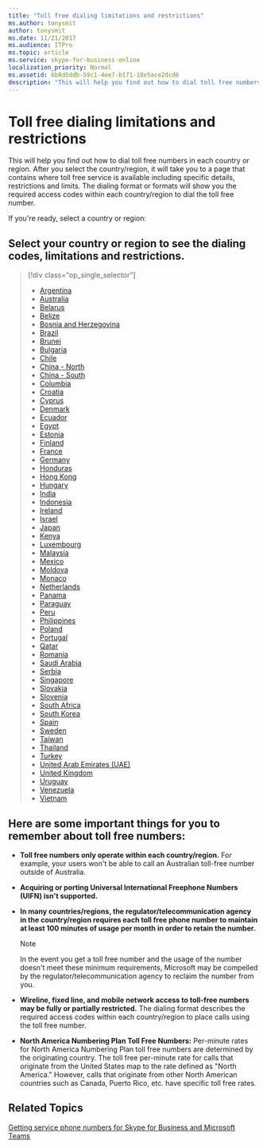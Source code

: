 ```yaml
---
title: "Toll free dialing limitations and restrictions"
ms.author: tonysmit
author: tonysmit
ms.date: 11/21/2017
ms.audience: ITPro
ms.topic: article
ms.service: skype-for-business-online
localization_priority: Normal
ms.assetid: 6b8d5ddb-59c1-4ee7-b171-18e5ace2dcd6
description: "This will help you find out how to dial toll free numbers in each country/region. After you select the country/region, it will take you to a country-specific page that contains specific details, restrictions, and limits for toll-free service availability where toll-free service is available. The dialing format or formats will show you the required access codes within each country/region to dial the toll free number."
---
```


# Toll free dialing limitations and restrictions

This will help you find out how to dial toll free numbers in each country or region. After you select the country/region, it will take you to a page that contains where toll free service is available including specific details, restrictions and limits. The dialing format or formats will show you the required access codes within each country/region to dial the toll free number.
  
If you're ready, select a country or region:
  
## Select your country or region to see the dialing codes, limitations and restrictions.

> [!div class="op_single_selector"]    
> - [Argentina](toll-free-dialing-restrictions-in-argentina.md)
> - [Australia](toll-free-dialing-restrictions-in-australia.md)
> - [Belarus](toll-free-dialing-restrictions-in-belarus.md)
> - [Belize](toll-free-dialing-restrictions-in-belize.md)
> - [Bosnia and Herzegovina](toll-free-dialing-restrictions-in-bosnia-and-herzegovina.md)
> - [Brazil](toll-free-dialing-restrictions-in-brazil.md)
> - [Brunei](toll-free-dialing-restrictions-in-brunei.md)
> - [Bulgaria](toll-free-dialing-restrictions-in-bulgaria.md)
> - [Chile](toll-free-dialing-restrictions-in-chile.md)
> - [China - North](toll-free-dialing-restrictions-in-chinanorth-10-800-714-xxxx-range.md)
> - [China - South](toll-free-dialing-restrictions-in-chinasouth-10-800-140-xxxx-range.md)
> - [Columbia](toll-free-dialing-restrictions-in-columbia.md)
> - [Croatia](toll-free-dialing-restrictions-in-croatia.md)
> - [Cyprus](toll-free-dialing-restrictions-in-cyprus.md)
> - [Denmark](toll-free-dialing-restrictions-in-denmark.md)
> - [Ecuador](toll-free-dialing-restrictions-in-ecuador.md)
> - [Egypt](toll-free-dialing-restrictions-in-egypt.md)
> - [Estonia](toll-free-dialing-restrictions-in-estonia.md)
> - [Finland](toll-free-dialing-restrictions-in-finland.md)
> - [France](toll-free-dialing-restrictions-in-france.md)
> - [Germany](toll-free-dialing-restrictions-in-germany.md)
> - [Honduras](toll-free-dialing-restrictions-in-honduras.md)
> - [Hong Kong](toll-free-dialing-restrictions-in-hong-kong.md)
> - [Hungary](toll-free-dialing-restrictions-in-hungary.md)
> - [India](toll-free-dialing-restrictions-in-india.md)
> - [Indonesia](toll-free-dialing-restrictions-in-indonesia.md)
> - [Ireland](toll-free-dialing-restrictions-in-ireland.md)
> - [Israel](toll-free-dialing-restrictions-in-israel.md)
> - [Japan](toll-free-dialing-restrictions-in-japan.md)
> - [Kenya](toll-free-dialing-restrictions-in-kenya.md)
> - [Luxembourg](toll-free-dialing-restrictions-in-luxembourg.md)
> - [Malaysia](toll-free-dialing-restrictions-in-malaysia.md)
> - [Mexico](toll-free-dialing-restrictions-in-mexico.md)
> - [Moldova](toll-free-dialing-restrictions-in-moldova.md)
> - [Monaco](toll-free-dialing-restrictions-in-monaco.md)
> - [Netherlands](toll-free-dialing-restrictions-in-the-netherlands.md)
> - [Panama](toll-free-dialing-restrictions-in-panama.md)
> - [Paraguay](toll-free-dialing-restrictions-in-paraguay.md)
> - [Peru](toll-free-dialing-restrictions-in-peru.md)
> - [Philippines](toll-free-dialing-restrictions-in-the-philippines.md)
> - [Poland](toll-free-dialing-restrictions-in-poland.md)
> - [Portugal](toll-free-dialing-restrictions-in-portugal.md)
> - [Qatar](toll-free-dialing-restrictions-in-qatar.md)
> - [Romania](toll-free-dialing-restrictions-in-romania.md)
> - [Saudi Arabia](toll-free-dialing-restrictions-in-saudi-arabia.md)
> - [Serbia](toll-free-dialing-restrictions-in-serbia.md)
> - [Singapore](toll-free-dialing-restrictions-in-singapore.md)
> - [Slovakia](toll-free-dialing-restrictions-in-slovakia.md)
> - [Slovenia](toll-free-dialing-restrictions-in-slovenia.md)
> - [South Africa](toll-free-dialing-restrictions-in-south-africa.md)
> - [South Korea](toll-free-dialing-restrictions-in-south-korea.md)
> - [Spain](toll-free-dialing-restrictions-in-spain.md)
> - [Sweden](toll-free-dialing-restrictions-in-sweden.md)
> - [Taiwan](toll-free-dialing-restrictions-in-taiwan.md)
> - [Thailand](toll-free-dialing-restrictions-in-thailand.md)
> - [Turkey](toll-free-dialing-restrictions-in-turkey.md)
> - [United Arab Emirates (UAE)](toll-free-dialing-restrictions-in-the-united-arab-emirates-uae.md)
> - [United Kingdom](toll-free-dialing-restrictions-in-the-united-kingdom-u-k.md)
> - [Uruguay](toll-free-dialing-restrictions-in-in-uruguay.md)
> - [Venezuela](toll-free-dialing-restrictions-in-venezuela.md)
> - [Vietnam](toll-free-dialing-restrictions-in-vietnam.md)
  
## Here are some important things for you to remember about toll free numbers:

- **Toll free numbers only operate within each country/region.** For example, your users won't be able to call an Australian toll-free number outside of Australia.
    
- **Acquiring or porting Universal International Freephone Numbers (UIFN) isn't supported.**
    
- **In many countries/regions, the regulator/telecommunication agency in the country/region requires each toll free phone number to maintain at least 100 minutes of usage per month in order to retain the number.**
    
    > [!NOTE]
    > In the event you get a toll free number and the usage of the number doesn't meet these minimum requirements, Microsoft may be compelled by the regulator/telecommunication agency to reclaim the number from you. 
  
- **Wireline, fixed line, and mobile network access to toll-free numbers may be fully or partially restricted.** The dialing format describes the required access codes within each country/region to place calls using the toll free number.
    
- **North America Numbering Plan Toll Free Numbers:** Per-minute rates for North America Numbering Plan toll free numbers are determined by the originating country. The toll free per-minute rate for calls that originate from the United States map to the rate defined as "North America." However, calls that originate from other North American countries such as Canada, Puerto Rico, etc. have specific toll free rates.
    
## Related Topics

[Getting service phone numbers for Skype for Business and Microsoft Teams](../what-is-phone-system-in-office-365/getting-service-phone-numbers-for-skype-for-business-and-microsoft-teams.md)
  

